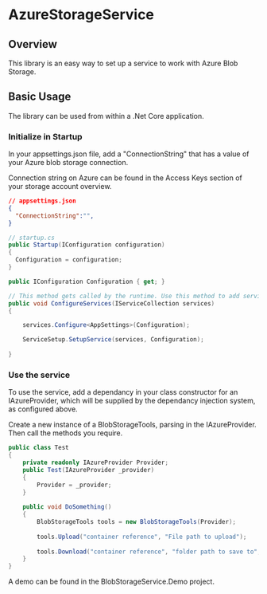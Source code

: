 # AzureStorageService

## Overview

This library is an easy way to set up a service to work with Azure Blob Storage. 

## Basic Usage

The library can be used from within a .Net Core application.

### Initialize in Startup

In your appsettings.json file, add a "ConnectionString" that has a value of your Azure blob storage connection.

Connection string on Azure can be found in the Access Keys section of your storage account overview.

``` JSON
// appsettings.json
{
  "ConnectionString":"",
}
```

``` C#
// startup.cs
public Startup(IConfiguration configuration)
{
  Configuration = configuration;
}

public IConfiguration Configuration { get; }

// This method gets called by the runtime. Use this method to add services to the container.
public void ConfigureServices(IServiceCollection services)
{

    services.Configure<AppSettings>(Configuration);

    ServiceSetup.SetupService(services, Configuration);
   
}
```

### Use the service

To use the service, add a dependancy in your class constructor for an IAzureProvider, which will be supplied by the dependancy injection system, as configured above.

Create a new instance of a BlobStorageTools, parsing in the IAzureProvider. Then call the methods you require.

``` C#
public class Test
{
    private readonly IAzureProvider Provider;
    public Test(IAzureProvider _provider)
    {
        Provider = _provider;
    }
    
    public void DoSomething()
    {
        BlobStorageTools tools = new BlobStorageTools(Provider);
        
        tools.Upload("container reference", "File path to upload");
        
        tools.Download("container reference", "folder path to save to", "filename to download");
    }
}
```

A demo can be found in the BlobStorageService.Demo project.
